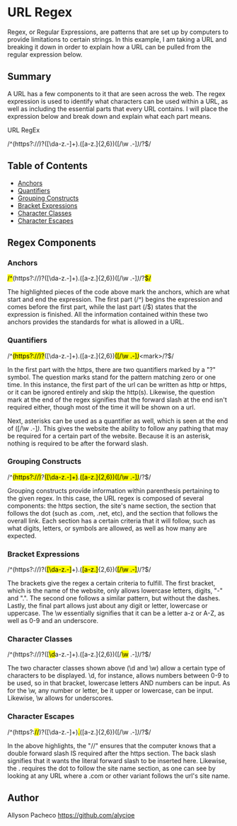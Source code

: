 # URL Regex

Regex, or Regular Expressions, are patterns that are set up by computers to provide limitations to certain strings. In this example, I am taking a URL and breaking it down in order to explain how a URL can be pulled from the regular expression below.

## Summary

A URL has a few components to it that are seen across the web. The regex expression is used to identify what characters can be used within a URL, as well as including the essential parts that every URL contains. I will place the expression below and break down and explain what each part means.

URL RegEx

/^(https?:\/\/)?([\da-z\.-]+)\.([a-z\.]{2,6})([\/\w \.-]*)*\/?$/

## Table of Contents

- [Anchors](#anchors)
- [Quantifiers](#quantifiers)
- [Grouping Constructs](#grouping-constructs)
- [Bracket Expressions](#bracket-expressions)
- [Character Classes](#character-classes)
- [Character Escapes](#character-escapes)

## Regex Components

### Anchors

<mark>/^</mark>(https?:\/\/)?([\da-z\.-]+)\.([a-z\.]{2,6})([\/\w \.-]*)*\/?<mark>$/</mark>

The highlighted pieces of the code above mark the anchors, which are what start and end the expression. The first part (/^) begins the expression and comes before the first part, while the last part (/$) states that the expression is finished. All the information contained within these two anchors provides the standards for what is allowed in a URL.

### Quantifiers

/^<mark>(https?:\/\/)?</mark>([\da-z\.-]+)\.([a-z\.]{2,6})<mark>([\/\w \.-]*)*</mark>\<mark>/?</mark>$/

In the first part with the https, there are two quantifiers marked by a "?" symbol. The question marks stand for the pattern matching zero or one time. In this instance, the first part of the url can be written as http or https, or it can be ignored entirely and skip the http(s). Likewise, the question mark at the end of the regex signifies that the forward slash at the end isn't required either, though most of the time it will be shown on a url.

Next, asterisks can be used as a quantifier as well, which is seen at the end of ([\/\w \.-]*)*. This gives the website the ability to follow any pathing that may be required for a certain part of the website. Because it is an asterisk, nothing is required to be after the forward slash.

### Grouping Constructs

/^<mark>(https?:\/\/)</mark>?<mark>([\da-z\.-]+)</mark>\.<mark>([a-z\.]{2,6})</mark><mark>([\/\w \.-]*)</mark>*\/?$/

Grouping constructs provide information within parenthesis pertaining to the given regex. In this case, the URL regex is composed of several components: the https section, the site's name section, the section that follows the dot (such as .com, .net, etc), and the section that follows the overall link. Each section has a certain criteria that it will follow, such as what digits, letters, or symbols are allowed, as well as how many are expected.

### Bracket Expressions

/^(https?:\/\/)?(<mark>[\da-z\.-]</mark>+)\.(<mark>[a-z\.]</mark>{2,6})(<mark>[\/\w \.-]</mark>*)*\/?$/

The brackets give the regex a certain criteria to fulfill. The first bracket, which is the name of the website, only allows lowercase letters, digits, "-" and ".". The second one follows a similar pattern, but without the dashes. Lastly, the final part allows just about any digit or letter, lowercase or uppercase. The \w essentially signifies that it can be a letter a-z or A-Z, as well as 0-9 and an underscore.


### Character Classes

/^(https?:\/\/)?([<mark>\d</mark>a-z\.-]+)\.([a-z\.]{2,6})([\/<mark>\w</mark> \.-]*)*\/?$/

The two character classes shown above (\d and \w) allow a certain type of characters to be displayed. \d, for instance, allows numbers between 0-9 to be used, so in that bracket, lowercase letters AND numbers can be input. As for the \w, any number or letter, be it upper or lowercase, can be input. Likewise, \w allows for underscores.

### Character Escapes

/^(https?:<mark>\/\/</mark>)?([\da-z\.-]+)<mark>\.</mark>([a-z\.]{2,6})([\/\w \.-]*)*\/?$/

In the above highlights, the "\/\/" ensures that the computer knows that a double forward slash IS required after the https section. The back slash signifies that it wants the literal forward slash to be inserted here. Likewise, the \. requires the dot to follow the site name section, as one can see by looking at any URL where a .com or other variant follows the url's site name.

## Author

Allyson Pacheco
https://github.com/alycioe
